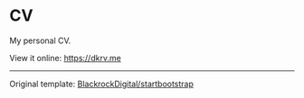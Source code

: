 # CV

My personal CV.

View it online: https://dkrv.me

---

Original template: [BlackrockDigital/startbootstrap](https://github.com/BlackrockDigital/startbootstrap)
